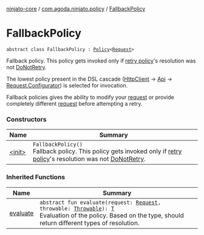 [ninjato-core](../../index.md) / [com.agoda.ninjato.policy](../index.md) / [FallbackPolicy](./index.md)

# FallbackPolicy

`abstract class FallbackPolicy : `[`Policy`](../-policy/index.md)`<`[`Request`](../../com.agoda.ninjato.http/-request/index.md)`>`

Fallback policy.
This policy gets invoked only if [retry policy](../-retry-policy/index.md)'s resolution was not [DoNotRetry](../-retry/-do-not-retry.md).

The lowest policy present in the DSL cascade ([HttpClient](../../com.agoda.ninjato.http/-http-client/index.md)
-&gt; [Api](../../com.agoda.ninjato/-api/index.md) -&gt; [Request.Configurator](../../com.agoda.ninjato.http/-request/-configurator/index.md)) is selected for invocation.

Fallback policies gives the ability to modify your [request](../../com.agoda.ninjato.http/-request/index.md) or provide completely different [request](../../com.agoda.ninjato.http/-request/index.md)
before attempting a retry.

### Constructors

| Name | Summary |
|---|---|
| [&lt;init&gt;](-init-.md) | `FallbackPolicy()`<br>Fallback policy. This policy gets invoked only if [retry policy](../-retry-policy/index.md)'s resolution was not [DoNotRetry](../-retry/-do-not-retry.md). |

### Inherited Functions

| Name | Summary |
|---|---|
| [evaluate](../-policy/evaluate.md) | `abstract fun evaluate(request: `[`Request`](../../com.agoda.ninjato.http/-request/index.md)`, throwable: `[`Throwable`](https://kotlinlang.org/api/latest/jvm/stdlib/kotlin/-throwable/index.html)`): `[`T`](../-policy/index.md#T)<br>Evaluation of the policy. Based on the type, should return different types of resolution. |

